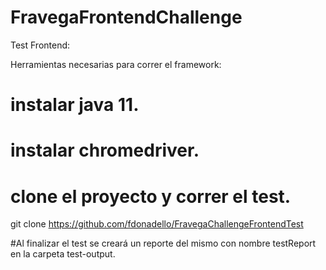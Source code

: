 # FravegaFrontendChallenge

Test Frontend:

Herramientas necesarias para correr el framework:
# instalar java 11.
# instalar chromedriver.
# clone el proyecto y correr el test.
git clone https://github.com/fdonadello/FravegaChallengeFrontendTest

#Al finalizar el test se creará un reporte del mismo con nombre testReport en la carpeta test-output.
